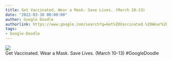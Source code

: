 ```yaml
---
title: Get Vaccinated. Wear a Mask. Save Lives. (March 10-13)
date: "2022-03-10 00:00:00"
author: Google Doodle
authorlink: https://www.google.com/search?q=Get%20Vaccinated.%20Wear%20a%20Mask.%20Save%20Lives.%20(March%2010-13)
tags:
- Google-Doodle
---
```

<img src="https://www.google.com/logos/doodles/2022/get-vaccinated-wear-a-mask-save-lives-march-10-13-6753651837109792-law.gif" referrerpolicy="no-referrer"><br>Get Vaccinated. Wear a Mask. Save Lives. (March 10-13) #GoogleDoodle